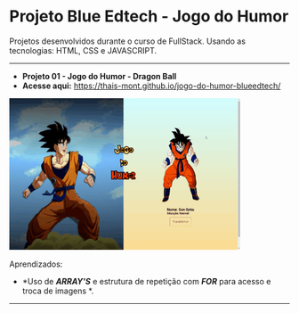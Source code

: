 # Projeto Blue Edtech - Jogo do Humor

Projetos desenvolvidos durante o curso de FullStack.
Usando as tecnologias: HTML, CSS e JAVASCRIPT.

---

- **Projeto 01 - Jogo do Humor - Dragon Ball** <a name="id01"></a>
- **Acesse aqui:** https://thais-mont.github.io/jogo-do-humor-blueedtech/

![](https://github.com/Thais-Mont/projetos-blue-edtech-mod02/blob/beffd24ad8e65ec837b306dc350371e83bf3ba4f/Projeto%201%20-%20Jogo%20do%20Humor/projeto_01.gif)



Aprendizados:

* *Uso de ***ARRAY'S*** e estrutura de repetição com ***FOR*** para acesso
e troca de imagens *.

--- 
